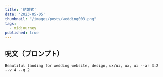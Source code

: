 ```yaml
---
title: '結婚式'
date: '2023-05-05'
thumbnail: "/images/posts/wedding003.png"
tags:
  - midjourney
published: true
---
```


## 呪文（プロンプト）
```
Beautiful landing for wedding website, design, ux/ui, ux, ui --ar 3:2 --v 4 --q 2
```